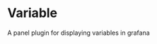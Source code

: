 <!-- This README file is going to be the one displayed on the Grafana.com website for your plugin -->

# Variable

A panel plugin for displaying variables in grafana
